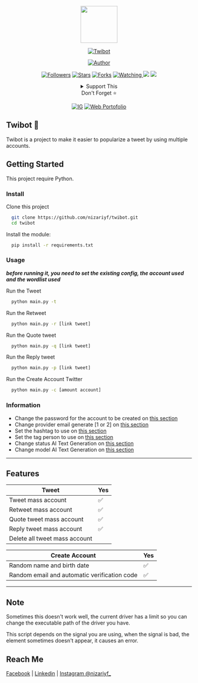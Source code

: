 <p align="center">
  <img src="https://nizar.nfitec.com/favicon/logo.png" width="100"/>
</p>
<p align="center">
  <a href="#"><img title="Twibot" src="https://img.shields.io/badge/Twibot-blueviolet?style=for-the-badge"></a>
</p>
<p align="center">
  <a href="https://github.com/nizarfadlan"><img title="Author" src="https://img.shields.io/badge/AUTHOR-Nizar-orange.svg?style=for-the-badge&logo=github"></a>
</p>
<p align="center">
  <a href="https://github.com/nizarfadlan/followers"><img title="Followers" src="https://img.shields.io/github/followers/nizarfadlan?color=blue&style=flat-square"></a>
  <a href="https://github.com/nizarfadlan/twibot/stargazers/"><img title="Stars" src="https://img.shields.io/github/stars/nizarfadlan/twibot?color=red&style=flat-square"></a>
  <a href="https://github.com/nizarfadlan/twibot/network/members"><img title="Forks" src="https://img.shields.io/github/forks/nizarfadlan/twibot?color=red&style=flat-square"></a>
  <a href="https://github.com/nizarfadlan/twibot/watchers"><img title="Watching" src="https://img.shields.io/github/watchers/nizarfadlan/twibot?label=Watchers&color=blue&style=flat-square">
  <a href="https://hits.seeyoufarm.com"><img src="https://hits.seeyoufarm.com/api/count/incr/badge.svg?url=https%3A%2F%2Fgithub.com%2Fnizarfadlan%2Ftwibot&count_bg=%2379C83D&title_bg=%23555555&icon=probot.svg&icon_color=%2300FF6D&title=hits&edge_flat=false"/></a>
  <a href="https://visitor-badge.glitch.me/badge?page_id=nizarfadlan.twibot"><img src="https://visitor-badge.glitch.me/badge?page_id=nizarfadlan.twibot"/></a>
</p>
<div align="center">
  <details>
    <summary>Support This</summary>
    <p align="center">
    <a href="https://trakteer.id/nizariyf" target="_blank"><img title="Trakteer" src="https://img.shields.io/badge/Trakteer-red?style=for-the-badge"></a>
    <a href="https://paypal.me/niyf1" target="_blank"><img title="Paypal" src="https://img.shields.io/badge/Paypal-blue?style=for-the-badge"></a>
    </p>
  </details>
  Don't Forget ⭐️
  <p align="center">
    <a href="https://instagram.com/nizariyf_/" target="_blank"><img title="IG" src="https://img.shields.io/badge/Follow-Instagram-orange"></a>
    <a href="https://nizarfadlan.dev" target="_blank"><img title="Web Portofolio" src="https://img.shields.io/badge/Website-Portofolio-blueviolet"></a>
  </p>
</div>

## Twibot 🤖

Twibot is a project to make it easier to popularize a tweet by using multiple accounts.

## Getting Started

This project require Python.

### Install
Clone this project

```bash
  git clone https://github.com/nizariyf/twibot.git
  cd twibot
```

Install the module:

```bash
  pip install -r requirements.txt
```

### Usage

_**before running it, you need to set the existing config, the account used and the wordlist used**_

Run the Tweet

```bash
  python main.py -t
```

Run the Retweet

```bash
  python main.py -r [link tweet]
```

Run the Quote tweet

```bash
  python main.py -q [link tweet]
```

Run the Reply tweet

```bash
  python main.py -p [link tweet]
```

Run the Create Account Twitter

```bash
  python main.py -c [amount account]
```

### Information
- Change the password for the account to be created on [this section](https://github.com/nizariyf/twibot/blob/main/config.json#L3)
- Change provider email generate [1 or 2] on [this section](https://github.com/nizariyf/twibot/blob/main/config.json#L4)
- Set the hashtag to use on [this section](https://github.com/nizariyf/twibot/blob/main/config.json#L7)
- Set the tag person to use on [this section](https://github.com/nizariyf/twibot/blob/main/config.json#L8)
- Change status AI Text Generation on [this section](https://github.com/nizariyf/twibot/blob/main/config.json#L11)
- Change model AI Text Generation on [this section](https://github.com/nizariyf/twibot/blob/main/config.json#L12)

---

## Features

| Tweet |Yes|
| ------------- | ------------- |
| Tweet mass account|✅|
| Retweet mass account|✅|
| Quote tweet mass account|✅|
| Reply tweet mass account|✅|
| Delete all tweet mass account| |

| Create Account |Yes|
| ------------- | ------------- |
| Random name and birth date|✅|
| Random email and automatic verification code|✅|

---

## Note

Sometimes this doesn't work well, the current driver has a limit so you can change the executable path of the driver you have.

This script depends on the signal you are using, when the signal is bad, the element sometimes doesn't appear, it causes an error.

## Reach Me
[Facebook](https://www.facebook.com/nizariyf/) | [Linkedin](https://id.linkedin.com/in/nizariyf/) | [Instagram @nizariyf_](https://www.instagram.com/nizariyf_/)
